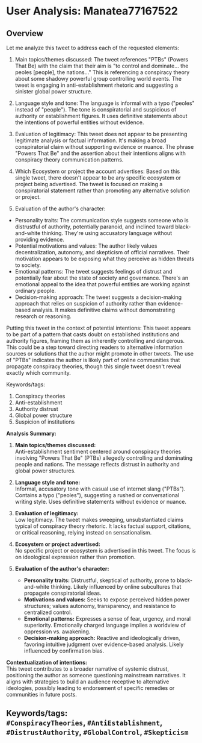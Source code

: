 # User Analysis: Manatea77167522

## Overview

<think>
Let me analyze this tweet to address each of the requested elements:

1. Main topics/themes discussed:
The tweet references "PTBs" (Powers That Be) with the claim that their aim is "to control and dominate... the peoles [people], the nations..." This is referencing a conspiracy theory about some shadowy powerful group controlling world events. The tweet is engaging in anti-establishment rhetoric and suggesting a sinister global power structure.

2. Language style and tone:
The language is informal with a typo ("peoles" instead of "people"). The tone is conspiratorial and suspicious of authority or establishment figures. It uses definitive statements about the intentions of powerful entities without evidence.

3. Evaluation of legitimacy:
This tweet does not appear to be presenting legitimate analysis or factual information. It's making a broad conspiratorial claim without supporting evidence or nuance. The phrase "Powers That Be" and the assertion about their intentions aligns with conspiracy theory communication patterns.

4. Which Ecosystem or project the account advertises:
Based on this single tweet, there doesn't appear to be any specific ecosystem or project being advertised. The tweet is focused on making a conspiratorial statement rather than promoting any alternative solution or project.

5. Evaluation of the author's character:
- Personality traits: The communication style suggests someone who is distrustful of authority, potentially paranoid, and inclined toward black-and-white thinking. They're using accusatory language without providing evidence.
- Potential motivations and values: The author likely values decentralization, autonomy, and skepticism of official narratives. Their motivation appears to be exposing what they perceive as hidden threats to society.
- Emotional patterns: The tweet suggests feelings of distrust and potentially fear about the state of society and governance. There's an emotional appeal to the idea that powerful entities are working against ordinary people.
- Decision-making approach: The tweet suggests a decision-making approach that relies on suspicion of authority rather than evidence-based analysis. It makes definitive claims without demonstrating research or reasoning.

Putting this tweet in the context of potential intentions: This tweet appears to be part of a pattern that casts doubt on established institutions and authority figures, framing them as inherently controlling and dangerous. This could be a step toward directing readers to alternative information sources or solutions that the author might promote in other tweets. The use of "PTBs" indicates the author is likely part of online communities that propagate conspiracy theories, though this single tweet doesn't reveal exactly which community.

Keywords/tags:
1. Conspiracy theories
2. Anti-establishment
3. Authority distrust
4. Global power structure
5. Suspicion of institutions
</think>

**Analysis Summary:**

1. **Main topics/themes discussed:**  
   Anti-establishment sentiment centered around conspiracy theories involving "Powers That Be" (PTBs) allegedly controlling and dominating people and nations. The message reflects distrust in authority and global power structures.

2. **Language style and tone:**  
   Informal, accusatory tone with casual use of internet slang ("PTBs"). Contains a typo ("peoles"), suggesting a rushed or conversational writing style. Uses definitive statements without evidence or nuance.

3. **Evaluation of legitimacy:**  
   Low legitimacy. The tweet makes sweeping, unsubstantiated claims typical of conspiracy theory rhetoric. It lacks factual support, citations, or critical reasoning, relying instead on sensationalism.

4. **Ecosystem or project advertised:**  
   No specific project or ecosystem is advertised in this tweet. The focus is on ideological expression rather than promotion.

5. **Evaluation of the author's character:**  
   - **Personality traits:** Distrustful, skeptical of authority, prone to black-and-white thinking. Likely influenced by online subcultures that propagate conspiratorial ideas.
   - **Motivations and values:** Seeks to expose perceived hidden power structures; values autonomy, transparency, and resistance to centralized control.
   - **Emotional patterns:** Expresses a sense of fear, urgency, and moral superiority. Emotionally charged language implies a worldview of oppression vs. awakening.
   - **Decision-making approach:** Reactive and ideologically driven, favoring intuitive judgment over evidence-based analysis. Likely influenced by confirmation bias.

**Contextualization of intentions:**  
This tweet contributes to a broader narrative of systemic distrust, positioning the author as someone questioning mainstream narratives. It aligns with strategies to build an audience receptive to alternative ideologies, possibly leading to endorsement of specific remedies or communities in future posts.

**Keywords/tags:**  
`#ConspiracyTheories`, `#AntiEstablishment`, `#DistrustAuthority`, `#GlobalControl`, `#Skepticism`
---
